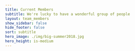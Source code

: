 ```yaml
---
title: Current Members
subtitle: We're lucky to have a wonderful group of people
layout: team_members
show_sidebar: false
hide_footer: false
sort: subtitle
hero_image: ./img/big-summer2018.jpg
hero_height: is-medium
---
```

